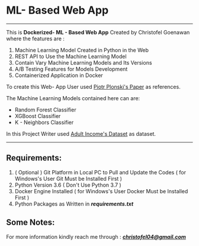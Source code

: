 # ML- Based Web App
---
This is **Dockerized- ML - Based Web App** Created by Christofel Goenawan where the features are :

1. Machine Learning Model Created in Python in the Web
2. REST API to Use the Machine Learning Model
3. Contain Vary Machine Learning Models and Its Versions
4. A/B Testing Features for Models Development
5. Containerized Application in Docker

To create this Web- App User used [Piotr Plonski's Paper](https://www.deploymachinelearning.com/#fig:2) as references.

The Machine Learning Models contained here can are:

- Random Forest Classifier
- XGBoost Classifier
- K - Neighbors Classifier

In this Project Writer used [Adult Income's Dataset](https://archive.ics.uci.edu/ml/datasets/adult) as dataset.

---
## Requirements:
1. ( Optional ) Git Platform in Local PC to Pull and Update the Codes ( for Windows's User Git Must be Installed First )
2. Python Version 3.6 ( Don't Use Python 3.7 )
3. Docker Engine Installed ( for Windows's User Docker Must be Installed First )
4. Python Packages as Written in ***requirements.txt***


## Some Notes:
For more information kindly reach me through :
***christofel04@gmail.com***
